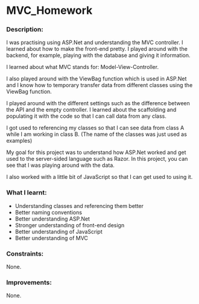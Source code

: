 # MVC_Homework

### Description:

I was practising using ASP.Net and understanding the MVC controller. I learned about how to make the front-end pretty. I played around with the backend, for example, playing with the database and giving it information.

I learned about what MVC stands for: Model-View-Controller.

I also played around with the ViewBag function which is used in ASP.Net and I know how to temporary transfer data from different classes using the ViewBag function.

I played around with the different settings such as the difference between the API and the empty controller. I learned about the scaffolding and populating it with the code so that I can call data from any class.

I got used to referencing my classes so that I can see data from class A while I am working in class B. (The name of the classes was just used as examples) 

My goal for this project was to understand how ASP.Net worked and get used to the server-sided language such as Razor. In this project, you can see that I was playing around with the data.

I also worked with a little bit of JavaScript so that I can get used to using it.


### What I learnt:
- Understanding classes and referencing them better
- Better naming conventions
- Better understanding ASP.Net
- Stronger understanding of front-end design
- Better understanding of JavaScript
- Better understanding of MVC

### Constraints:

None.

### Improvements:

None.
